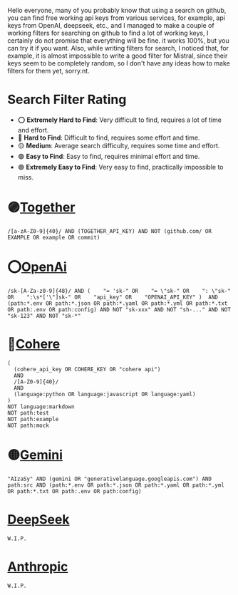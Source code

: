 Hello everyone, many of you probably know that using a search on github, you can find free working api keys from various services, for example, api keys from OpenAI, deepseek, etc., and I managed to make a couple of working filters for searching on github to find a lot of working keys, I certainly do not promise that everything will be fine. it works 100%, but you can try it if you want.
Also, while writing filters for search, I noticed that, for example, it is almost impossible to write a good filter for Mistral, since their keys seem to be completely random, so I don't have any ideas how to make filters for them yet, sorry.nt.

**Search Filter Rating**
================

* ⭕️ **Extremely Hard to Find**: Very difficult to find, requires a lot of time and effort.
* 🔴 **Hard to Find**: Difficult to find, requires some effort and time.
* 🟡 **Medium**: Average search difficulty, requires some time and effort.
* 🟢 **Easy to Find**: Easy to find, requires minimal effort and time.
* 🟣 **Extremely Easy to Find**: Very easy to find, practically impossible to miss.


# 🟣[Together](https://github.com/search?q=%2F%5Ba-zA-Z0-9%5D%7B40%7D%2F%20AND%20(TOGETHER_API_KEY)%20AND%20NOT%20(github.com%2F%20OR%20EXAMPLE%20OR%20example%20OR%20commit)&type=code)
```
/[a-zA-Z0-9]{40}/ AND (TOGETHER_API_KEY) AND NOT (github.com/ OR EXAMPLE OR example OR commit)
```

# ⭕️[OpenAi](https://github.com/search?q=%2Fsk-%5BA-Za-z0-9%5D%7B48%7D%2F+AND+%28++++%22%3D+%27sk-%22+OR++++%22%3D+%5C%22sk-%22+OR++++%22%3A+%5C%22sk-%22+OR++++%22%3A%5Cs*%5B%27%5C%22%5Dsk-%22+OR++++%22api_key%22+OR++++%22OPENAI_API_KEY%22+%29++AND+%28path%3A*.env+OR+path%3A*.json+OR+path%3A*.yaml+OR+path%3A*.yml+OR+path%3A*.txt+OR+path%3A.env+OR+path%3Aconfig%29+AND+NOT+%22sk-xxx%22+AND+NOT+%22sh-...%22+AND+NOT+%22sk-123%22+AND+NOT+%22sk-*%22&type=code&ref=advsearch)
```
/sk-[A-Za-z0-9]{48}/ AND (    "= 'sk-" OR    "= \"sk-" OR    ": \"sk-" OR    ":\s*['\"]sk-" OR    "api_key" OR    "OPENAI_API_KEY" )  AND (path:*.env OR path:*.json OR path:*.yaml OR path:*.yml OR path:*.txt OR path:.env OR path:config) AND NOT "sk-xxx" AND NOT "sh-..." AND NOT "sk-123" AND NOT "sk-*"
```

# 🔴[Cohere](https://github.com/search?q=%28+++%28cohere_api_key+OR+COHERE_KEY+OR+%22cohere+api%22%29++++AND++++%2F%5BA-Z0-9%5D%7B40%7D%2F++++AND++++%28language%3Apython+OR+language%3Ajavascript+OR+language%3Ayaml%29+%29++NOT+language%3Amarkdown++NOT+path%3Atest++NOT+path%3Aexample++NOT+path%3Amock&type=code)
```
(
  (cohere_api_key OR COHERE_KEY OR "cohere api") 
  AND 
  /[A-Z0-9]{40}/ 
  AND 
  (language:python OR language:javascript OR language:yaml)
) 
NOT language:markdown 
NOT path:test 
NOT path:example 
NOT path:mock
```

# 🟡[Gemini](https://github.com/search?q=%22AIzaSy%22+AND+%28gemini+OR+%22generativelanguage.googleapis.com%22%29+AND+path%3Asrc+AND+%28path%3A*.env+OR+path%3A*.json+OR+path%3A*.yaml+OR+path%3A*.yml+OR+path%3A*.txt+OR+path%3A.env+OR+path%3Aconfig%29&type=code)
```
"AIzaSy" AND (gemini OR "generativelanguage.googleapis.com") AND path:src AND (path:*.env OR path:*.json OR path:*.yaml OR path:*.yml OR path:*.txt OR path:.env OR path:config)
```

# [DeepSeek]()
```
W.I.P.
```

# [Anthropic]()
```
W.I.P.
```
